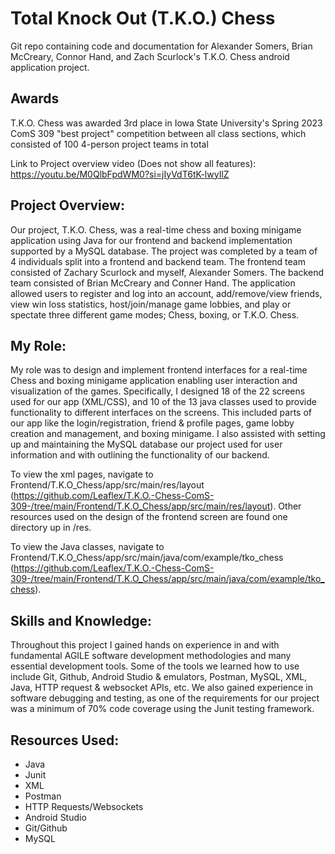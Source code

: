 # Total Knock Out (T.K.O.) Chess
Git repo containing code and documentation for Alexander Somers, Brian McCreary, Connor Hand, and Zach Scurlock's T.K.O. Chess android application project.

## Awards
T.K.O. Chess was awarded 3rd place in Iowa State University's Spring 2023 ComS 309 "best project" competition between all class sections, which consisted of 100 4-person project teams in total

Link to Project overview video (Does not show all features): https://youtu.be/M0QlbFpdWM0?si=jIyVdT6tK-lwyIlZ 

## Project Overview:
Our project, T.K.O. Chess, was a real-time chess and boxing minigame application using Java for our frontend and backend implementation supported by a MySQL database. The project was completed by a team of 4 individuals split into a frontend and backend team. The frontend team consisted of Zachary Scurlock and myself, Alexander Somers. The backend team consisted of Brian McCreary and Conner Hand. The application allowed users to register and log into an account, add/remove/view friends, view win loss statistics, host/join/manage game lobbies, and play or spectate three different game modes; Chess, boxing, or T.K.O. Chess.

## My Role:
My role was to design and implement frontend interfaces for a real-time Chess and boxing minigame application enabling user interaction and visualization of the games. Specifically, I designed 18 of the 22 screens used for our app (XML/CSS), and 10 of the 13 java classes used to provide functionality to different interfaces on the screens. This included parts of our app like the login/registration, friend & profile pages, game lobby creation and management, and boxing minigame. I also assisted with setting up and maintaining the MySQL database our project used for user information and with outlining the functionality of our backend.

To view the xml pages, navigate to Frontend/T.K.O_Chess/app/src/main/res/layout (https://github.com/Leaflex/T.K.O.-Chess-ComS-309-/tree/main/Frontend/T.K.O_Chess/app/src/main/res/layout). Other resources used on the design of the frontend screen are found one directory up in /res. 

To view the Java classes, navigate to Frontend/T.K.O_Chess/app/src/main/java/com/example/tko_chess (https://github.com/Leaflex/T.K.O.-Chess-ComS-309-/tree/main/Frontend/T.K.O_Chess/app/src/main/java/com/example/tko_chess). 

## Skills and Knowledge:
Throughout this project I gained hands on experience in and with fundamental AGILE software development methodologies and many essential development tools. Some of the tools we learned how to use include Git, Github, Android Studio & emulators, Postman, MySQL, XML, Java, HTTP request & websocket APIs, etc. We also gained experience in software debugging and testing, as one of the requirements for our project was a minimum of 70% code coverage using the Junit testing framework. 

## Resources Used:
 - Java
 - Junit
 - XML
 - Postman
 - HTTP Requests/Websockets
 - Android Studio
 - Git/Github
 - MySQL
